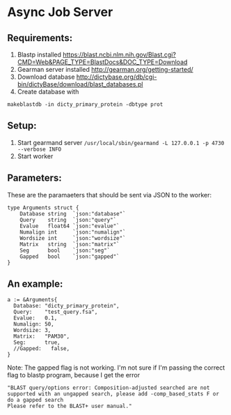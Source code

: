 # Async Job Server


## Requirements:
1. Blastp installed https://blast.ncbi.nlm.nih.gov/Blast.cgi?CMD=Web&PAGE_TYPE=BlastDocs&DOC_TYPE=Download
2. Gearman server installed http://gearman.org/getting-started/
3. Download database http://dictybase.org/db/cgi-bin/dictyBase/download/blast_databases.pl
4. Create database with
 ```
 makeblastdb -in dicty_primary_protein -dbtype prot
```
## Setup:
1. Start gearmand server ```/usr/local/sbin/gearmand -L 127.0.0.1 -p 4730 --verbose INFO```
2. Start worker

## Parameters:
These are the paramaeters that should be sent via JSON to the worker:
```
type Arguments struct {
	Database string  `json:"database"`
	Query    string  `json:"query"`
	Evalue   float64 `json:"evalue"`
	Numalign int     `json:"numalign"`
	Wordsize int     `json:"wordsize"`
	Matrix   string  `json:"matrix"`
	Seg      bool    `json:"seg"`
	Gapped   bool    `json:"gapped"`
}
```

## An example:
```
a := &Arguments{
  Database: "dicty_primary_protein",
  Query:    "test_query.fsa",
  Evalue:   0.1,
  Numalign: 50,
  Wordsize: 3,
  Matrix:   "PAM30",
  Seg:      true,
  //Gapped:   false,
}
```

Note: The gapped flag is not working. I'm not sure if I'm passing the correct flag to blastp program, because
I get the error
```
"BLAST query/options error: Composition-adjusted searched are not supported with an ungapped search, please add -comp_based_stats F or do a gapped search
Please refer to the BLAST+ user manual."
```
